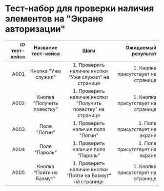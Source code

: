 # **Тест-набор для проверки наличия элементов на "Экране авторизации"**

| ID тест-кейса |    Название тест-кейса     |                            Шаги                             |                Ожидаемый результат |
| ------------: | :------------------------: | :---------------------------------------------------------: | ---------------------------------: |
|          A001 |    Кнопка "Уже служил"     |    1. Проверить наличие кнопки "Уже служил" на странице     | 1. Кнопка присутствует на странице |
|          A002 | Кнопка "Получить повестку" | 1. Проверить наличие кнопки "Получить повестку" на странице | 1. Кнопка присутствует на странице |
|          A003 |        Поле "Логин"        |              1. Проверить наличие поля "Логин"              |     1. Поле присутствует на экране |
|          A004 |       Поле "Пароль"        |             1. Проверить наличие поля "Пароль"              |     1. Поле присутствует на экране |
|          A005 |  Кнопка "Пойти на Бахмут"  |  1. Проверить наличие кнопки "Пойти на Бахмут" на странице  | 1. Кнопка присутствует на странице |
